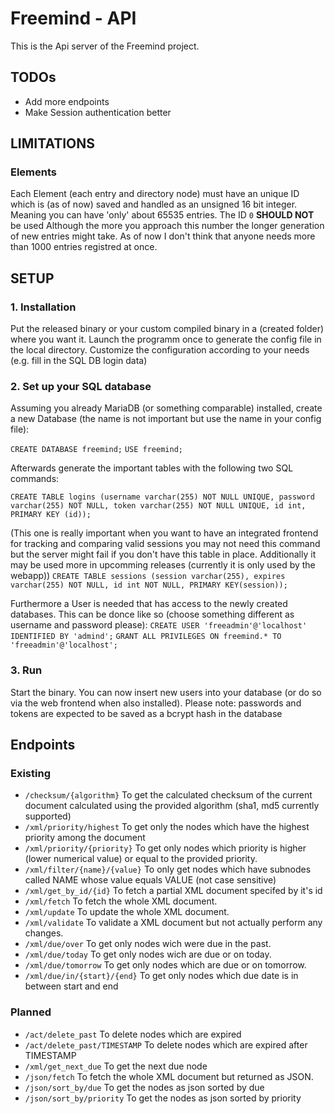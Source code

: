 # Freemind - API
This is the Api server of the Freemind project.

## TODOs
- Add more endpoints
- Make Session authentication better

## LIMITATIONS
### Elements
Each Element (each entry and directory node) must have an unique ID which is
(as of now) saved and handled as an unsigned 16 bit integer. Meaning you can
have 'only' about 65535 entries. The ID `0` **SHOULD NOT** be used Although
the more you approach this number the longer generation of new entries might
take. As of now I don't think that anyone needs more than 1000 entries
registred at once.

## SETUP
### 1. Installation
Put the released binary or your custom compiled binary
in a (created folder) where you want it. Launch the
programm once to generate the config file in the local
directory. Customize the configuration according to your
needs (e.g. fill in the SQL DB login data)

### 2. Set up your SQL database
Assuming you already MariaDB (or something comparable)
installed, create a new Database (the name is not important
but use the name in your config file): 

```CREATE DATABASE freemind;```
```USE freemind;```

Afterwards generate
the important tables with the following two SQL commands:

```CREATE TABLE logins (username varchar(255) NOT NULL UNIQUE, password varchar(255) NOT NULL, token varchar(255) NOT NULL UNIQUE, id int, PRIMARY KEY (id));```

(This one is really important when you want to have an integrated frontend for
tracking and comparing valid sessions you may not need this command but the
server might fail if you don't have this table in place. Additionally it
may be used more in upcomming releases (currently it is only used by the webapp))
```CREATE TABLE sessions (session varchar(255), expires varchar(255) NOT NULL, id int NOT NULL, PRIMARY KEY(session));```

Furthermore a User is needed that has access to the newly created databases.
This can be donce like so (choose something different as username and password please):
```CREATE USER 'freeadmin'@'localhost' IDENTIFIED BY 'admind';```
```GRANT ALL PRIVILEGES ON freemind.* TO 'freeadmin'@'localhost';```

### 3. Run
Start the binary. You can now insert new users into your database (or do so via the web frontend when also installed).
Please note: passwords and tokens are expected to be saved as a
bcrypt hash in the database

## Endpoints
### Existing
- `/checksum/{algorithm}` To get the calculated checksum of the current document calculated using the provided algorithm (sha1, md5 currently supported)
- `/xml/priority/highest` To get only the nodes which have the highest priority among the document
- `/xml/priority/{priority}` To get only nodes which priority is higher (lower numerical value) or equal to the provided priority.
- `/xml/filter/{name}/{value}` To only get nodes which have subnodes called NAME whose value equals VALUE (not case sensitive)
- `/xml/get_by_id/{id}` To fetch a partial XML document specifed by it's id
- `/xml/fetch` To fetch the whole XML document.
- `/xml/update` To update the whole XML document.
- `/xml/validate` To validate a XML document but not actually perform any changes.
- `/xml/due/over` To get only nodes wich were due in the past.
- `/xml/due/today` To get only nodes wich are due or on today.
- `/xml/due/tomorrow` To get only nodes which are due or on tomorrow.
- `/xml/due/in/{start}/{end}` To get only nodes which due date is in between start and end

### Planned
- `/act/delete_past` To delete nodes which are expired
- `/act/delete_past/TIMESTAMP` To delete nodes which are expired after TIMESTAMP
- `/xml/get_next_due` To get the next due node
- `/json/fetch` To fetch the whole XML document but returned as JSON.
- `/json/sort_by/due` To get the nodes as json sorted by due
- `/json/sort_by/priority` To get the nodes as json sorted by priority